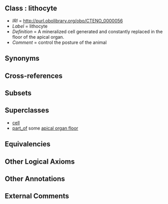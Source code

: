 
## Class : lithocyte

 * *IRI* = http://purl.obolibrary.org/obo/CTENO_0000056
 * *Label* = lithocyte
 * *Definition* = A mineralized cell generated and constantly replaced in the floor of the apical organ.
 * *Comment* = control the posture of the animal

## Synonyms


## Cross-references


## Subsets


## Superclasses

 * [cell](../../CL/00/CL_0000000.md)
 * [part_of](../../BFO/50/BFO_0000050.md) some [apical organ floor](../../CTENO/55/CTENO_0000055.md)

## Equivalencies


## Other Logical Axioms


## Other Annotations


## External Comments

